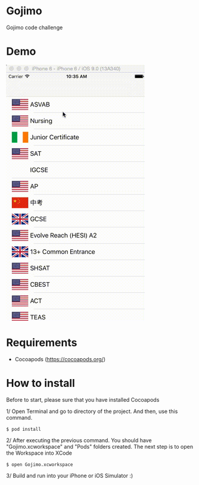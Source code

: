 # Gojimo
Gojimo code challenge

# Demo

![](https://github.com/roger-tan/Gojimo/blob/master/demo.gif)

# Requirements
- Cocoapods (https://cocoapods.org/)

# How to install
Before to start, please sure that you have installed Cocoapods

1/ Open Terminal and go to directory of the project. And then, use this command. 

    $ pod install
    
2/ After executing the previous command. You should have "Gojimo.xcworkspace" and "Pods" folders created. The next step is to open the Workspace into XCode

    $ open Gojimo.xcworkspace
    
3/ Build and run into your iPhone or iOS Simulator :)
